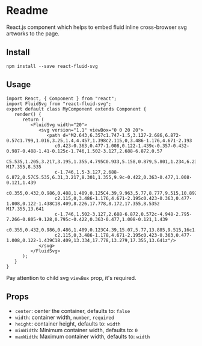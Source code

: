 # Readme
React.js component which helps to embed fluid inline cross-browser svg artworks to the page.

## Install
```
npm install --save react-fluid-svg
```

## Usage
```
import React, { Component } from "react";
import FluidSvg from "react-fluid-svg";
export default class MyComponent extends Component {
   render() {
      return (
         <FluidSvg width="20">
            <svg version="1.1" viewBox="0 0 20 20">
               <path d="M2.643,6.357c1.747-1.5,3.127-2.686,6.872-0.57c1.799,1.016,3.25,1.4,4.457,1.398c2.115,0,3.486-1.176,4.671-2.193
                  c0.423-0.363,0.477-1.008,0.122-1.439c-0.357-0.432-0.987-0.488-1.41-0.125c-1.746,1.502-3.127,2.688-6.872,0.57
                  C5.535,1.205,3.217,3.195,1.355,4.795C0.933,5.158,0.879,5.801,1.234,6.234C1.59,6.664,2.22,6.721,2.643,6.357z M17.355,8.535
                  c-1.746,1.5-3.127,2.688-6.872,0.57C5.535,6.31,3.217,8.301,1.355,9.9c-0.422,0.363-0.477,1.008-0.121,1.439
                  c0.355,0.432,0.986,0.488,1.409,0.125C4.39,9.963,5.77,8.777,9.515,10.892c1.799,1.018,3.25,1.4,4.457,1.4
                  c2.115,0,3.486-1.176,4.671-2.195c0.423-0.363,0.477-1.008,0.122-1.438C18.409,8.226,17.778,8.172,17.355,8.535z M17.355,13.641
                  c-1.746,1.502-3.127,2.688-6.872,0.572c-4.948-2.795-7.266-0.805-9.128,0.795c-0.422,0.363-0.477,1.008-0.121,1.439
                  c0.355,0.432,0.986,0.486,1.409,0.123C4.39,15.07,5.77,13.885,9.515,16c1.799,1.016,3.25,1.4,4.457,1.4
                  c2.115,0,3.486-1.178,4.671-2.195c0.423-0.363,0.477-1.008,0.122-1.439C18.409,13.334,17.778,13.279,17.355,13.641z"/>
            </svg>
         </FluidSvg>
      );
   }
}
```

Pay attention to child svg `viewBox` prop, it's required.


## Props
- `center`: center the container, defaults to: `false`
- `width`: container width, `number`, `required`
- `height`: container height, defaults to: `width`
- `minWidth`: Minimum container width, defaults to: `0`
- `maxWidth`: Maximum container width, defaults to: `width`
